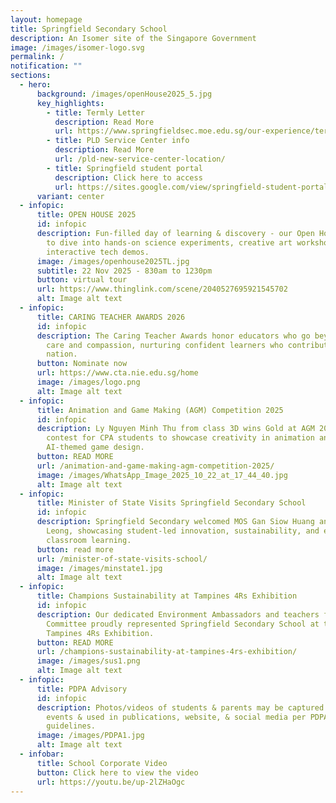 ```yaml
---
layout: homepage
title: Springfield Secondary School
description: An Isomer site of the Singapore Government
image: /images/isomer-logo.svg
permalink: /
notification: ""
sections:
  - hero:
      background: /images/openHouse2025_5.jpg
      key_highlights:
        - title: Termly Letter
          description: Read More
          url: https://www.springfieldsec.moe.edu.sg/our-experience/termly-letter/
        - title: PLD Service Center info
          description: Read More
          url: /pld-new-service-center-location/
        - title: Springfield student portal
          description: Click here to access
          url: https://sites.google.com/view/springfield-student-portal
      variant: center
  - infopic:
      title: OPEN HOUSE 2025
      id: infopic
      description: Fun-filled day of learning & discovery - our Open House invites you
        to dive into hands-on science experiments, creative art workshops, &
        interactive tech demos.
      image: /images/openhouse2025TL.jpg
      subtitle: 22 Nov 2025 - 830am to 1230pm
      button: virtual tour
      url: https://www.thinglink.com/scene/2040527695921545702
      alt: Image alt text
  - infopic:
      title: CARING TEACHER AWARDS 2026
      id: infopic
      description: The Caring Teacher Awards honor educators who go beyond duty with
        care and compassion, nurturing confident learners who contribute to our
        nation.
      button: Nominate now
      url: https://www.cta.nie.edu.sg/home
      image: /images/logo.png
      alt: Image alt text
  - infopic:
      title: Animation and Game Making (AGM) Competition 2025
      id: infopic
      description: Ly Nguyen Minh Thu from class 3D wins Gold at AGM 2025, a national
        contest for CPA students to showcase creativity in animation and
        AI-themed game design.
      button: READ MORE
      url: /animation-and-game-making-agm-competition-2025/
      image: /images/WhatsApp_Image_2025_10_22_at_17_44_40.jpg
      alt: Image alt text
  - infopic:
      title: Minister of State Visits Springfield Secondary School
      id: infopic
      description: Springfield Secondary welcomed MOS Gan Siow Huang and Mdm Sarah
        Leong, showcasing student-led innovation, sustainability, and engaging
        classroom learning.
      button: read more
      url: /minister-of-state-visits-school/
      image: /images/minstate1.jpg
      alt: Image alt text
  - infopic:
      title: Champions Sustainability at Tampines 4Rs Exhibition
      id: infopic
      description: Our dedicated Environment Ambassadors and teachers from the EcoSTEM
        Committee proudly represented Springfield Secondary School at the
        Tampines 4Rs Exhibition.
      button: READ MORE
      url: /champions-sustainability-at-tampines-4rs-exhibition/
      image: /images/sus1.png
      alt: Image alt text
  - infopic:
      title: PDPA Advisory
      id: infopic
      description: Photos/videos of students & parents may be captured during school
        events & used in publications, website, & social media per PDPA
        guidelines.
      image: /images/PDPA1.jpg
      alt: Image alt text
  - infobar:
      title: School Corporate Video
      button: Click here to view the video
      url: https://youtu.be/up-2lZHaOgc
---
```

